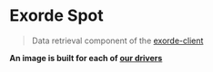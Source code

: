 # Exorde Spot
> Data retrieval component of the [exorde-client](https://github.com/exorde-labs/Exorde-Client-Microservice-Mint/tree/main/client/spot)

**An image is built for each of [our drivers](https://github.com/search?q=topic%3Aexorde-spot-driver+org%3Aexorde-labs+&type=repositories)**
